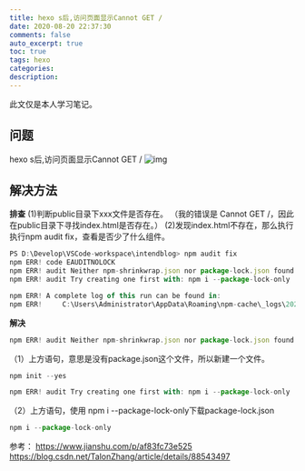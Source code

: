 ```yaml
---
title: hexo s后,访问页面显示Cannot GET /
date: 2020-08-20 22:37:30
comments: false
auto_excerpt: true
toc: true
tags: hexo
categories: 
description:
---
```

此文仅是本人学习笔记。

## 问题
hexo s后,访问页面显示Cannot GET /
![img](/images/npm-erp1.png)

## 解决方法
**排查**
(1)判断public目录下xxx文件是否存在。
（我的错误是 Cannot GET /，因此在public目录下寻找index.html是否存在。）
(2)发现index.html不存在，那么执行执行npm audit fix，查看是否少了什么组件。
```javascript
PS D:\Develop\VSCode-workspace\intendblog> npm audit fix
npm ERR! code EAUDITNOLOCK
npm ERR! audit Neither npm-shrinkwrap.json nor package-lock.json found: Cannot audit a project without a lockfile
npm ERR! audit Try creating one first with: npm i --package-lock-only

npm ERR! A complete log of this run can be found in:
npm ERR!     C:\Users\Administrator\AppData\Roaming\npm-cache\_logs\2020-08-20T14_06_31_854Z-debug.log
```
**解决**
```javascript
npm ERR! audit Neither npm-shrinkwrap.json nor package-lock.json found: Cannot audit a project without a lockfile
```
（1）上方语句，意思是没有package.json这个文件，所以新建一个文件。
```javascript
npm init --yes
```

```javascript
npm ERR! audit Try creating one first with: npm i --package-lock-only
```
（2）上方语句，使用 npm i --package-lock-only下载package-lock.json
```javascript
npm i --package-lock-only
```

参考：
https://www.jianshu.com/p/af83fc73e525
https://blog.csdn.net/TalonZhang/article/details/88543497